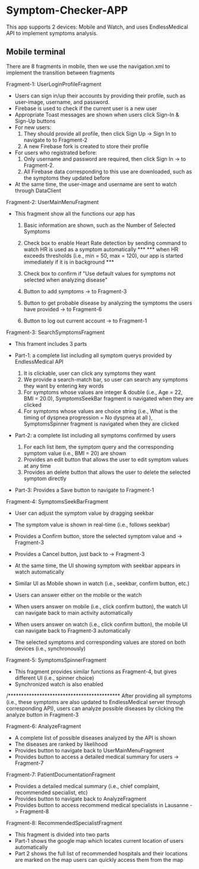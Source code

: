 # Symptom-Checker-APP
This app supports 2 devices: Mobile and Watch, and uses EndlessMedical API to implement symptoms analysis.

## Mobile terminal
There are 8 fragments in mobile, then we use the navigation.xml to implement the transition between fragments

Fragment-1: UserLoginProfileFragment
- Users can sign in/up their accounts by providing their profile, such as user-image, username, and password.
- Firebase is used to check if the current user is a new user
- Appropriate Toast messages are shown when users click Sign-In & Sign-Up buttons
- For new users: 
   1. They should provide all profile, then click Sign Up -> Sign In to navigate to to Fragment-2
   1. A new Firebase fork is created to store their profile
- For users who registrated before:
   1. Only username and password are required, then click Sign In -> to Fragment-2.
   1. All Firebase data corresponding to this use are downloaded, such as the symptoms they updated before 
- At the same time, the user-image and username are sent to watch through DataClient

Fragment-2: UserMainMenuFragment
- This fragment show all the functions our app has
   1. Basic information are shown, such as the Number of Selected Symptoms
   1. Check box to enable Heart Rate detection by sending command to watch 
      HR is used as a symptom automatically ***
        *** when HR exceeds thresholds (i.e., min = 50, max = 120), our app is started immediately if it is in background ***

   1. Check box to confirm if "Use default values for symptoms not selected when analyzing disease"
   1. Button to add symptoms -> to Fragment-3
   1. Button to get probable disease by analyzing the symptoms the users have provided -> to Fragment-6
   1. Button to log out current account -> to Fragment-1

Fragment-3: SearchSymptomsFragment
- This frament includes 3 parts
- Part-1: a complete list including all symptom querys provided by EndlessMedical API
   1. It is clickable, user can click any symptoms they want
   1. We provide a search-match bar, so user can search any symptoms they want by entering key words
   1. For symptoms whose values are integer & double (i.e., Age = 22, BMI = 20.0), SymptomsSeekBar fragment is navigated when they are clicked
   1. For symptoms whose values are choice string (i.e., What is the timing of dyspnea progression = No dyspnea at all ), 
        SymptomsSpinner fragment is navigated when they are clicked

- Part-2: a complete list including all symptoms confirmed by users
   1. For each list item, the symptom query and the corresponding symptom value (i.e., BMI = 20) are shown
   1. Provides an edit button that allows the user to edit symptom values at any time
   1. Provides an delete button that allows the user to delete the selected symptom directly
- Part-3: Provides a Save button to navigate to Fragment-1

Fragment-4: SymptomsSeekBarFragment
- User can adjust the symptom value by dragging seekbar
- The symptom value is shown in real-time (i.e., follows seekbar)
- Provides a Confirm button, store the selected symptom value and -> Fragment-3
- Provides a Cancel button, just back to -> Fragment-3

- At the same time, the UI showing symptom with seekbar appears in watch automatically 
- Similar UI as Mobile shown in watch (i.e., seekbar, confirm button, etc.)

- Users can answer either on the mobile or the watch 
- When users answer on mobile (i.e., click confirm button), the watch UI can navigate back to main activity automatically
- When users answer on watch (i.e., click confirm button), the mobile UI can navigate back to Fragment-3 automatically 

- The selected symptoms and corresponding values are stored on both devices (i.e., synchronously)

Fragment-5: SymptomsSpinnerFragment
- This fragment provides similar functions as Fragment-4, but gives different UI (i.e., spinner choice)
- Synchronized watch is also enabled


/*******************************************
After providing all symptoms (i.e., these symptoms are also updated to EndlessMedical server through corresponding API), 
users can analyze possible diseases by clicking the analyze button in Fragment-3

Fragment-6:  AnalyzeFragment
- A complete list of possible diseases analyzed by the API is shown
- The diseases are ranked by likelihood
- Provides button to navigate back to UserMainMenuFragment
- Provides button to access a detailed medical summary for users -> Fragment-7

Fragment-7:  PatientDocumentationFragment
- Provides a detailed medical summary (i.e., chief complaint, recommended specialist, etc)
- Provides button to navigate back to AnalyzeFragment
- Provides button to access recommend medical specialists in Lausanne -> Fragment-8


Fragment-8:  RecommendedSpecialistFragment
- This fragment is divided into two parts
- Part-1 shows the google map which locates current location of users automatically
- Part 2 shows the full list of recommended hospitals and their locations are marked on the map
    users can quickly access them from the map








